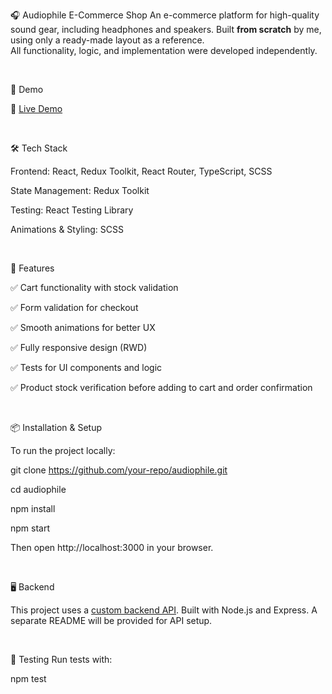 🎧 Audiophile E-Commerce Shop
An e-commerce platform for high-quality sound gear, including headphones and speakers.
Built **from scratch** by me, using only a ready-made layout as a reference.  
All functionality, logic, and implementation were developed independently.  
<p>&nbsp;</p>
🚀 Demo

🔗 [Live Demo](https://audiophile-frontend-nu.vercel.app/)  
<p>&nbsp;</p>
🛠 Tech Stack

Frontend: React, Redux Toolkit, React Router, TypeScript, SCSS

State Management: Redux Toolkit

Testing: React Testing Library

Animations & Styling: SCSS
<p>&nbsp;</p>
📌 Features

✅ Cart functionality with stock validation

✅ Form validation for checkout

✅ Smooth animations for better UX

✅ Fully responsive design (RWD)

✅ Tests for UI components and logic

✅ Product stock verification before adding to cart and order confirmation
<p>&nbsp;</p>
📦 Installation & Setup

To run the project locally:

git clone https://github.com/your-repo/audiophile.git  

cd audiophile  

npm install  

npm start  

Then open http://localhost:3000 in your browser.
<p>&nbsp;</p>
🖥 Backend

This project uses a [custom backend API](https://github.com/Urichcool/Audiophile-backend). Built with Node.js and Express. A separate README will be provided for API setup.
<p>&nbsp;</p>
🧪 Testing
Run tests with:

npm test  
